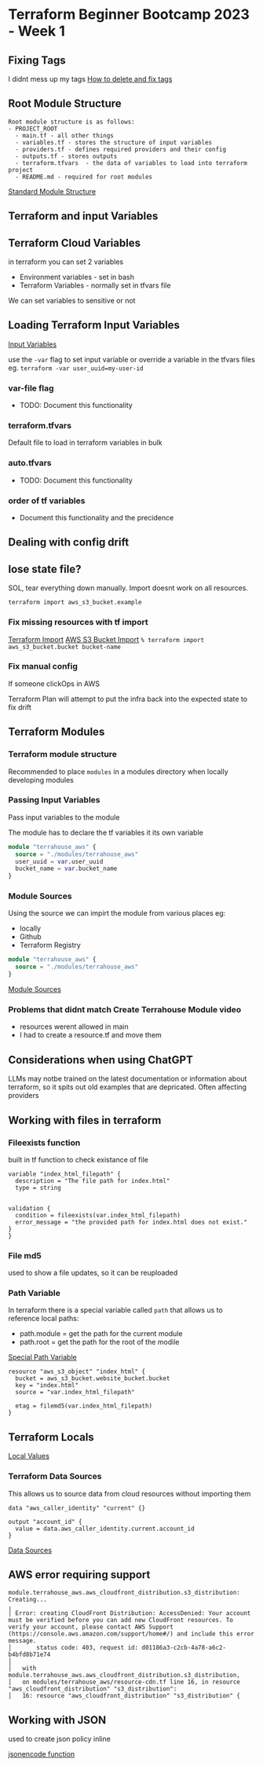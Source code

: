 # Terraform Beginner Bootcamp 2023 - Week 1

## Fixing Tags
I didnt mess up my tags
[How to delete and fix tags](https://devconnected.com/how-to-delete-local-and-remote-tags-on-git/)

## Root Module Structure

```
Root module structure is as follows:
- PROJECT_ROOT
  - main.tf - all other things
  - variables.tf - stores the structure of input variables
  - providers.tf - defines required providers and their config
  - outputs.tf - stores outputs
  - terraform.tfvars  - the data of variables to load into terraform project
  - README.md - required for root modules
```
[Standard Module Structure](https://developer.hashicorp.com/terraform/language/modules/develop/structure)

## Terraform and input Variables
## Terraform Cloud Variables

in terraform you can set 2 variables
- Environment variables - set in bash
- Terraform Variables - normally set in tfvars file

We can set variables to sensitive or not

## Loading Terraform Input Variables

[Input Variables](https://developer.hashicorp.com/terraform/language/values/variables)

use the `-var` flag to set input variable or override a variable in the tfvars files eg. `terraform -var user_uuid=my-user-id`

### var-file flag

 - TODO: Document this functionality

 ### terraform.tfvars

 Default file to load in terraform variables in bulk

 ### auto.tfvars

 - TODO: Document this functionality

 ### order of tf variables

 - Document this functionality and the precidence

## Dealing with config drift

## lose state file? 
SOL, tear everything down manually.  Import doesnt work on all resources.

`terraform import aws_s3_bucket.example`

### Fix missing resources with tf import
[Terraform Import](https://developer.hashicorp.com/terraform/cli/import)
[AWS S3 Bucket Import](https://registry.terraform.io/providers/hashicorp/aws/latest/docs/resources/s3_bucket.html#import)
`% terraform import aws_s3_bucket.bucket bucket-name`

### Fix manual config

If someone clickOps in AWS

Terraform Plan will attempt to put the infra back into the expected state to fix drift

## Terraform Modules

### Terraform module structure
Recommended to place `modules` in a modules directory when locally developing modules

### Passing Input Variables
Pass input variables to the module

The module has to declare the tf variables it its own variable
```tf
module "terrahouse_aws" {
  source = "./modules/terrahouse_aws"
  user_uuid = var.user_uuid
  bucket_name = var.bucket_name
}
```

### Module Sources
Using the source we can impirt the module from various places eg:
- locally
- Github
- Terraform Registry

```tf
module "terrahouse_aws" {
  source = "./modules/terrahouse_aws"
}
```

[Module Sources](https://developer.hashicorp.com/terraform/language/modules/sources)

### Problems that didnt match Create Terrahouse Module video
- resources werent allowed in main
- I had to create a resource.tf and move them

## Considerations when using ChatGPT

LLMs may notbe trained on the latest documentation or information about terraform, so it spits out old examples that are depricated.  Often affecting providers

## Working with files in terraform

### Fileexists function

built in tf function to check existance of file
```
variable "index_html_filepath" {
  description = "The file path for index.html"
  type = string


validation {
  condition = fileexists(var.index_html_filepath)
  error_message = "the provided path for index.html does not exist."
}
}

```

### File md5
used to show a file updates, so it can be reuploaded

### Path Variable
In terraform there is a special variable called `path` that allows us to reference local paths:
- path.module = get the path for the current module 
- path.root = get the path for the root of the modile

[Special Path Variable](https://developer.hashicorp.com/terraform/language/expressions/references#filesystem-and-workspace-info)
``````
resource "aws_s3_object" "index_html" {
  bucket = aws_s3_bucket.website_bucket.bucket
  key = "index.html"
  source = "var.index_html_filepath"

  etag = filemd5(var.index_html_filepath)
}
``````
## Terraform Locals

[Local Values](https://developer.hashicorp.com/terraform/language/values/locals)

### Terraform Data Sources

This allows us to source data from cloud resources without importing them
```
data "aws_caller_identity" "current" {}

output "account_id" {
  value = data.aws_caller_identity.current.account_id
}
```

[Data Sources](https://developer.hashicorp.com/terraform/language/data-sources)


## AWS error requiring support
```
module.terrahouse_aws.aws_cloudfront_distribution.s3_distribution: Creating...
╷
│ Error: creating CloudFront Distribution: AccessDenied: Your account must be verified before you can add new CloudFront resources. To verify your account, please contact AWS Support (https://console.aws.amazon.com/support/home#/) and include this error message.
│       status code: 403, request id: d01186a3-c2cb-4a78-a6c2-b4bfd8b71e74
│ 
│   with module.terrahouse_aws.aws_cloudfront_distribution.s3_distribution,
│   on modules/terrahouse_aws/resource-cdn.tf line 16, in resource "aws_cloudfront_distribution" "s3_distribution":
│   16: resource "aws_cloudfront_distribution" "s3_distribution" {
```


## Working with JSON

used to create json policy inline

[jsonencode function](https://developer.hashicorp.com/terraform/language/functions/jsonencode)
